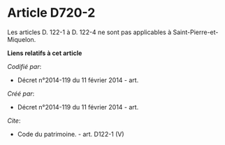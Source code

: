 # Article D720-2

Les articles D. 122-1 à D. 122-4 ne sont pas applicables à Saint-Pierre-et-Miquelon.

**Liens relatifs à cet article**

_Codifié par_:

  - Décret n°2014-119 du 11 février 2014 - art.

_Créé par_:

  - Décret n°2014-119 du 11 février 2014 - art.

_Cite_:

  - Code du patrimoine. - art. D122-1 (V)
